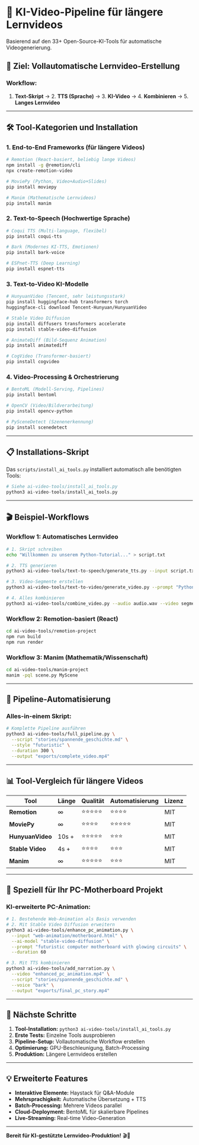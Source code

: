 # 🤖 KI-Video-Pipeline für längere Lernvideos

Basierend auf den 33+ Open-Source-KI-Tools für automatische Videogenerierung.

## 🎯 Ziel: Vollautomatische Lernvideo-Erstellung

### Workflow:
1. **Text-Skript** → 2. **TTS (Sprache)** → 3. **KI-Video** → 4. **Kombinieren** → 5. **Langes Lernvideo**

---

## 🛠️ Tool-Kategorien und Installation

### 1. **End-to-End Frameworks (für längere Videos)**
```bash
# Remotion (React-basiert, beliebig lange Videos)
npm install -g @remotion/cli
npx create-remotion-video

# MoviePy (Python, Video+Audio+Slides)
pip install moviepy

# Manim (Mathematische Lernvideos)
pip install manim
```

### 2. **Text-to-Speech (Hochwertige Sprache)**
```bash
# Coqui TTS (Multi-language, flexibel)
pip install coqui-tts

# Bark (Modernes KI-TTS, Emotionen)
pip install bark-voice

# ESPnet-TTS (Deep Learning)
pip install espnet-tts
```

### 3. **Text-to-Video KI-Modelle**
```bash
# HunyuanVideo (Tencent, sehr leistungsstark)
pip install huggingface-hub transformers torch
huggingface-cli download Tencent-Hunyuan/HunyuanVideo

# Stable Video Diffusion
pip install diffusers transformers accelerate
pip install stable-video-diffusion

# AnimateDiff (Bild-Sequenz Animation)
pip install animatediff

# CogVideo (Transformer-basiert)
pip install cogvideo
```

### 4. **Video-Processing & Orchestrierung**
```bash
# BentoML (Modell-Serving, Pipelines)
pip install bentoml

# OpenCV (Video/Bildverarbeitung)
pip install opencv-python

# PySceneDetect (Szenenerkennung)
pip install scenedetect
```

---

## 📋 Installations-Skript

Das `scripts/install_ai_tools.py` installiert automatisch alle benötigten Tools:

```python
# Siehe ai-video-tools/install_ai_tools.py
python3 ai-video-tools/install_ai_tools.py
```

---

## 🎬 Beispiel-Workflows

### **Workflow 1: Automatisches Lernvideo**
```bash
# 1. Skript schreiben
echo "Willkommen zu unserem Python-Tutorial..." > script.txt

# 2. TTS generieren
python3 ai-video-tools/text-to-speech/generate_tts.py --input script.txt --output audio.wav

# 3. Video-Segmente erstellen
python3 ai-video-tools/text-to-video/generate_video.py --prompt "Python Tutorial" --duration 30

# 4. Alles kombinieren
python3 ai-video-tools/combine_video.py --audio audio.wav --video segments/ --output final_tutorial.mp4
```

### **Workflow 2: Remotion-basiert (React)**
```bash
cd ai-video-tools/remotion-project
npm run build
npm run render
```

### **Workflow 3: Manim (Mathematik/Wissenschaft)**
```bash
cd ai-video-tools/manim-project
manim -pql scene.py MyScene
```

---

## 🔄 Pipeline-Automatisierung

### **Alles-in-einem Skript:**
```bash
# Komplette Pipeline ausführen
python3 ai-video-tools/full_pipeline.py \
  --script "stories/spannende_geschichte.md" \
  --style "futuristic" \
  --duration 300 \
  --output "exports/complete_video.mp4"
```

---

## 📊 Tool-Vergleich für längere Videos

| Tool | Länge | Qualität | Automatisierung | Lizenz |
|------|-------|----------|-----------------|--------|
| **Remotion** | ∞ | ⭐⭐⭐⭐⭐ | ⭐⭐⭐⭐ | MIT |
| **MoviePy** | ∞ | ⭐⭐⭐⭐ | ⭐⭐⭐⭐⭐ | MIT |
| **HunyuanVideo** | 10s + | ⭐⭐⭐⭐⭐ | ⭐⭐⭐ | MIT |
| **Stable Video** | 4s + | ⭐⭐⭐⭐ | ⭐⭐⭐ | MIT |
| **Manim** | ∞ | ⭐⭐⭐⭐⭐ | ⭐⭐⭐ | MIT |

---

## 🎯 Speziell für Ihr PC-Motherboard Projekt

### **KI-erweiterte PC-Animation:**
```bash
# 1. Bestehende Web-Animation als Basis verwenden
# 2. Mit Stable Video Diffusion erweitern
python3 ai-video-tools/enhance_pc_animation.py \
  --input "web-animation/motherboard.html" \
  --ai-model "stable-video-diffusion" \
  --prompt "futuristic computer motherboard with glowing circuits" \
  --duration 60

# 3. Mit TTS kombinieren
python3 ai-video-tools/add_narration.py \
  --video "enhanced_pc_animation.mp4" \
  --script "stories/spannende_geschichte.md" \
  --voice "bark" \
  --output "exports/final_pc_story.mp4"
```

---

## 🚀 Nächste Schritte

1. **Tool-Installation:** `python3 ai-video-tools/install_ai_tools.py`
2. **Erste Tests:** Einzelne Tools ausprobieren
3. **Pipeline-Setup:** Vollautomatische Workflow erstellen
4. **Optimierung:** GPU-Beschleunigung, Batch-Processing
5. **Produktion:** Längere Lernvideos erstellen

---

## 💡 Erweiterte Features

- **Interaktive Elemente:** Haystack für Q&A-Module
- **Mehrsprachigkeit:** Automatische Übersetzung + TTS
- **Batch-Processing:** Mehrere Videos parallel
- **Cloud-Deployment:** BentoML für skalierbare Pipelines
- **Live-Streaming:** Real-time Video-Generation

---

**Bereit für KI-gestützte Lernvideo-Produktion!** 🎬🤖